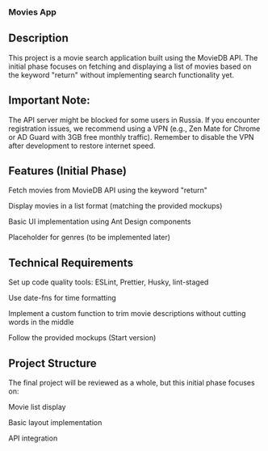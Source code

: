 ### Movies App
## Description
This project is a movie search application built using the MovieDB API. The initial phase focuses on fetching and displaying a list of movies based on the keyword "return" without implementing search functionality yet.

## Important Note:
The API server might be blocked for some users in Russia. If you encounter registration issues, we recommend using a VPN (e.g., Zen Mate for Chrome or AD Guard with 3GB free monthly traffic). Remember to disable the VPN after development to restore internet speed.

## Features (Initial Phase)
Fetch movies from MovieDB API using the keyword "return"

Display movies in a list format (matching the provided mockups)

Basic UI implementation using Ant Design components

Placeholder for genres (to be implemented later)

## Technical Requirements
Set up code quality tools: ESLint, Prettier, Husky, lint-staged

Use date-fns for time formatting

Implement a custom function to trim movie descriptions without cutting words in the middle

Follow the provided mockups (Start version)

## Project Structure
The final project will be reviewed as a whole, but this initial phase focuses on:

Movie list display

Basic layout implementation

API integration
